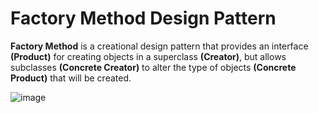 # Factory Method Design Pattern

__Factory Method__ is a creational design pattern that provides an interface __(Product)__ for creating objects in a superclass __(Creator)__, but allows subclasses __(Concrete Creator)__ to alter the type of objects __(Concrete Product)__ that will be created.

![image](https://user-images.githubusercontent.com/61289714/200684014-0d0c57ba-fe4b-4c76-9c35-b96c8c90c055.png)
